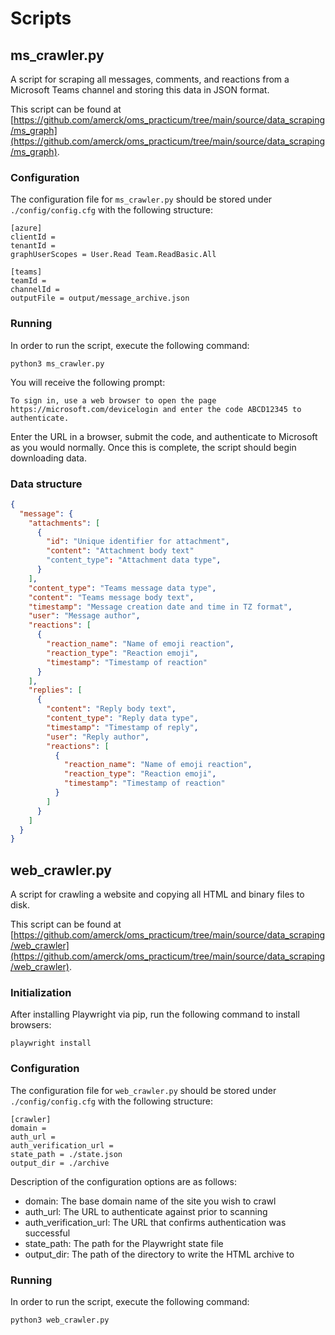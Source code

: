 # Scripts

## ms_crawler.py

A script for scraping all messages, comments, and reactions from a Microsoft Teams channel and storing this data in JSON format.

This script can be found at [https://github.com/amerck/oms_practicum/tree/main/source/data_scraping/ms_graph](https://github.com/amerck/oms_practicum/tree/main/source/data_scraping/ms_graph).

### Configuration

The configuration file for `ms_crawler.py` should be stored under `./config/config.cfg` with the following structure:

```text
[azure]
clientId = 
tenantId = 
graphUserScopes = User.Read Team.ReadBasic.All

[teams]
teamId = 
channelId = 
outputFile = output/message_archive.json
```

### Running

In order to run the script, execute the following command:

```shell
python3 ms_crawler.py
```

You will receive the following prompt:

```text
To sign in, use a web browser to open the page https://microsoft.com/devicelogin and enter the code ABCD12345 to authenticate.
```

Enter the URL in a browser, submit the code, and authenticate to Microsoft as you would normally. Once this is complete, the script should begin downloading data.

### Data structure

```json
{
  "message": {
    "attachments": [
      {
        "id": "Unique identifier for attachment",
        "content": "Attachment body text"
        "content_type": "Attachment data type",
      }
    ],
    "content_type": "Teams message data type",
    "content": "Teams message body text",
    "timestamp": "Message creation date and time in TZ format",
    "user": "Message author",
    "reactions": [
      {
        "reaction_name": "Name of emoji reaction",
        "reaction_type": "Reaction emoji",
        "timestamp": "Timestamp of reaction"
      }
    ],
    "replies": [
      {
        "content": "Reply body text",
        "content_type": "Reply data type",
        "timestamp": "Timestamp of reply",
        "user": "Reply author",
        "reactions": [
          {
            "reaction_name": "Name of emoji reaction",
            "reaction_type": "Reaction emoji",
            "timestamp": "Timestamp of reaction"
          }
        ]
      }
    ]
  }
}
```

## web_crawler.py

A script for crawling a website and copying all HTML and binary files to disk.

This script can be found at [https://github.com/amerck/oms_practicum/tree/main/source/data_scraping/web_crawler](https://github.com/amerck/oms_practicum/tree/main/source/data_scraping/web_crawler).


### Initialization

After installing Playwright via pip, run the following command to install browsers:

```shell
playwright install
```

### Configuration

The configuration file for `web_crawler.py` should be stored under `./config/config.cfg` with the following structure:

```text
[crawler]
domain = 
auth_url = 
auth_verification_url = 
state_path = ./state.json
output_dir = ./archive
```

Description of the configuration options are as follows:

* domain: The base domain name of the site you wish to crawl
* auth_url: The URL to authenticate against prior to scanning
* auth_verification_url: The URL that confirms authentication was successful
* state_path: The path for the Playwright state file
* output_dir: The path of the directory to write the HTML archive to

### Running

In order to run the script, execute the following command:

```shell
python3 web_crawler.py
```